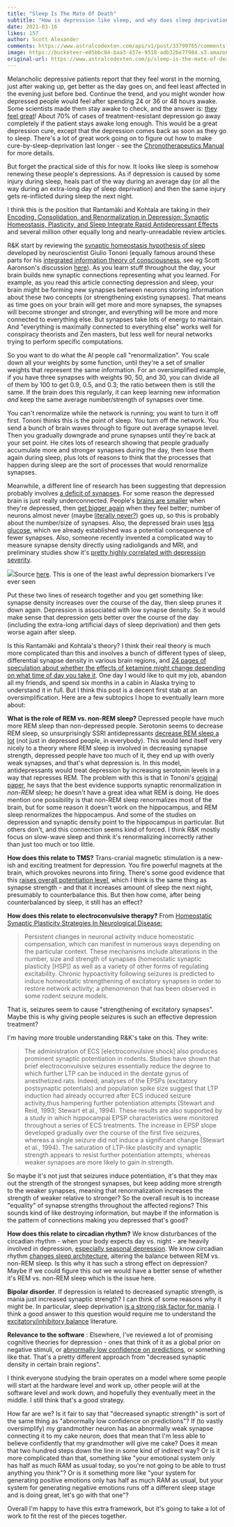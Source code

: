 ```yaml
---
title: "Sleep Is The Mate Of Death"
subtitle: "How is depression like sleep, and why does sleep deprivation treat depression?"
date: 2021-03-16
likes: 157
author: Scott Alexander
comments: https://www.astralcodexten.com/api/v1/post/33799765/comments?&all_comments=true
image: https://bucketeer-e05bbc84-baa3-437e-9518-adb32be77984.s3.amazonaws.com/public/images/f55b07c7-fb6f-4e75-8588-25517308908b_900x717.jpeg
original-url: https://www.astralcodexten.com/p/sleep-is-the-mate-of-death
---
```

Melancholic depressive patients report that they feel worst in the morning, just after waking up, get better as the day goes on, and feel least affected in the evening just before bed. Continue the trend, and you might wonder how depressed people would feel after spending 24 or 36 or 48 hours awake. Some scientists made them stay awake to check, and the answer is: [they feel great](https://www.sciencefocus.com/the-human-body/wake-therapy-the-new-technique-that-starves-people-of-sleep-to-treat-depression/)! About 70% of cases of treatment-resistant depression go away completely if the patient stays awake long enough. This would be a great depression cure, except that the depression comes back as soon as they go to sleep. There's a lot of great work going on to figure out how to make cure-by-sleep-deprivation last longer - see the [Chronotherapeutics Manual](https://amzn.to/3iBc4pz) for more details.

But forget the practical side of this for now. It looks like sleep is somehow renewing these people's depressions. As if depression is caused by some injury during sleep, heals part of the way during an average day (or all the way during an extra-long day of sleep deprivation) and then the same injury gets re-inflicted during sleep the next night. 

I think this is the position that Rantamäki and Kohtala are taking in their [Encoding, Consolidation, and Renormalization in Depression: Synaptic Homeostasis, Plasticity, and Sleep Integrate Rapid Antidepressant Effects](https://sci-hub.st/https://pharmrev.aspetjournals.org/content/72/2/439.abstract) and several million other equally long and nearly-unreadable review articles.

R&K start by reviewing the [synaptic homeostasis hypothesis of sleep](https://www.ncbi.nlm.nih.gov/pmc/articles/PMC3921176/) developed by neuroscientist Giulio Tononi (equally famous around these parts for his [integrated information theory of consciousness](https://en.wikipedia.org/wiki/Integrated_information_theory), see eg Scott Aaronson's discussion [here](https://www.scottaaronson.com/blog/?p=1799)). As you learn stuff throughout the day, your brain builds new synaptic connections representing what you learned. For example, as you read this article connecting depression and sleep, your brain might be forming new synapses between neurons storing information about these two concepts (or strengthening existing synapses). That means as time goes on your brain will get more and more synapses, the synapses will become stronger and stronger, and everything will be more and more connected to everything else. But synapses take lots of energy to maintain. And "everything is maximally connected to everything else" works well for conspiracy theorists and Zen masters, but less well for neural networks trying to perform specific computations.

So you want to do what the AI people call "renormalization". You scale down all your weights by some function, until they're a set of smaller weights that represent the same information. For an oversimplified example, if you have three synapses with weights 90, 50, and 30, you can divide all of them by 100 to get 0.9, 0.5, and 0.3; the ratio between them is still the same. If the brain does this regularly, it can keep learning new information _and_ keep the same average number/strength of synapses over time.

You can't renormalize while the network is running; you want to turn it off first. Tononi thinks this is the point of sleep. You turn off the network. You send a bunch of brain waves through to figure out average synapse level. Then you gradually downgrade and prune synapses until they're back at your set point. He cites lots of research showing that people gradually accumulate more and stronger synapses during the day, then lose them again during sleep, plus lots of reasons to think that the processes that happen during sleep are the sort of processes that would renormalize synapses.

Meanwhile, a different line of research has been suggesting that depression probably involves [a deficit of synapses](https://slatestarcodex.com/2017/06/13/what-is-depression-anyway-the-synapse-hypothesis/). For some reason the depressed brain is just really underconnected. People's [brains are smaller](https://jamanetwork.com/journals/jamapsychiatry/fullarticle/210895) when they're depressed, then [get bigger again](https://pubmed.ncbi.nlm.nih.gov/22394416/) when they feel better; number of neurons almost never (maybe [literally never?](https://slatestarcodex.com/2018/04/04/adult-neurogenesis-a-pointed-review)) goes up, so this is probably about the number/size of synapses. Also, the depressed brain uses [less glucose](https://pubmed.ncbi.nlm.nih.gov/11200016/), which we already established was a potential consequence of fewer synapses. Also, someone recently invented a complicated way to measure synapse density directly using radioligands and MRI, and preliminary studies show it's [pretty highly correlated with depression severity](https://www.nature.com/articles/s41467-019-09562-7).

[![](https://substackcdn.com/image/fetch/w_1456,c_limit,f_auto,q_auto:good,fl_progressive:steep/https%3A%2F%2Fbucketeer-e05bbc84-baa3-437e-9518-adb32be77984.s3.amazonaws.com%2Fpublic%2Fimages%2Fa29f2b74-9f58-446b-af03-f41ded24eb4c_763x849.png)](https://substackcdn.com/image/fetch/f_auto,q_auto:good,fl_progressive:steep/https%3A%2F%2Fbucketeer-e05bbc84-baa3-437e-9518-adb32be77984.s3.amazonaws.com%2Fpublic%2Fimages%2Fa29f2b74-9f58-446b-af03-f41ded24eb4c_763x849.png)Source [here](https://www.nature.com/articles/s41467-019-09562-7). This is one of the least awful depression biomarkers I’ve ever seen

Put these two lines of research together and you get something like: synapse density increases over the course of the day, then sleep prunes it down again. Depression is associated with low synapse density. So it would make sense that depression gets better over the course of the day (including the extra-long artificial days of sleep deprivation) and then gets worse again after sleep.

Is this Rantamäki and Kohtala's theory? I think their real theory is much more complicated than this and involves a bunch of different types of sleep, differential synapse density in various brain regions, and [24 pages of speculation about whether the effects of ketamine might change depending on what time of day you take it](https://www.sciencedirect.com/science/article/pii/S0163725820302722). One day I would like to quit my job, abandon all my friends, and spend six months in a cabin in Alaska trying to understand it in full. But I think this post is a decent first stab at an oversimplification. Here are a few subtopics I hope to eventually learn more about:

**What is the role of REM vs. non-REM sleep?** Depressed people have much more REM sleep than non-depressed people. Serotonin seems to decrease REM sleep, so unsurprisingly SSRI antidepressants [decrease REM sleep a lot](https://www.ncbi.nlm.nih.gov/pmc/articles/PMC1401077/) (not just in depressed people, in everybody). This would lend itself very nicely to a theory where REM sleep is involved in decreasing synapse strength, depressed people have too much of it, they end up with overly weak synapses, and that's what depression is. In this model, antidepressants would treat depression by increasing serotonin levels in a way that represses REM. The problem with this is that in Tononi's [original paper](https://www.ncbi.nlm.nih.gov/pmc/articles/PMC3921176/), he says that the best evidence supports synaptic renormalization in _non-REM_ sleep; he doesn't have a great idea what REM is doing. He does mention one possibility is that non-REM sleep renormalizes most of the brain, but for some reason it doesn't work on the hippocampus, and REM sleep renormalizes the hippocampus. And some of the studies on depression and synaptic density point to the hippocampus in particular. But others don't, and this connection seems kind of forced. I think R&K mostly focus on slow-wave sleep and think it's renormalizing incorrectly rather than just too much or too little.

**How does this relate to TMS?** Trans-cranial magnetic stimulation is a new-ish and exciting treatment for depression. You fire powerful magnets at the brain, which provokes neurons into firing. There's some good evidence that this [raises overall potentiation level](https://www.ncbi.nlm.nih.gov/pmc/articles/PMC1803030/), which I think is the same thing as synapse strength - and that it increases amount of sleep the next night, presumably to counterbalance this. But then how come, after being counterbalanced by sleep, it still has an effect?

**How does this relate to electroconvulsive therapy?** From [Homeostatic Synaptic Plasticity Strategies In Neurological Disease:](https://www.ncbi.nlm.nih.gov/pmc/articles/PMC5772176/)

> Persistent changes in neuronal activity induce homeostatic compensation, which can manifest in numerous ways depending on the particular context. These mechanisms include alterations in the number, size and strength of synapses (homeostatic synaptic plasticity [HSP]) as well as a variety of other forms of regulating excitability. Chronic hypoactivity following seizures is predicted to induce homeostatic strengthening of excitatory synapses in order to restore network activity; a phenomenon that has been observed in some rodent seizure models.

That is, seizures seem to cause "strengthening of excitatory synapses". Maybe this is why giving people seizures is such an effective depression treatment?

I'm having more trouble understanding R&K's take on this. They write:

> The administration of ECS [electroconvulsive shock] also produces prominent synaptic potentiation in rodents. Studies have shown that brief electroconvulsive seizures essentially reduce the degree to which further LTP can be induced in the dentate gyrus of anesthetized rats. Indeed, analyses of the EPSPs (excitatory postsynaptic potentials) and population spike size suggest that LTP induction had already occurred after ECS induced seizure activity,thus hampering further potentiation attempts (Stewart and Reid, 1993; Stewart et al., 1994). These results are also supported by a study in which hippocampal EPSP characteristics were monitored throughout a series of ECS treatments. The increase in EPSP slope developed gradually over the course of the first five seizures, whereas a single seizure did not induce a significant change (Stewart et al., 1994). The saturation of LTP-like plasticity and synaptic strength appears to resist further potentiation attempts, whereas weaker synapses are more likely to gain in strength.

So maybe it's not just that seizures induce potentiation, it's that they max out the strength of the strongest synapses, but keep adding more strength to the weaker synapses, meaning that renormalization increases the strength of weaker relative to stronger? So the overall result is to increase "equality" of synapse strengths throughout the affected regions? This sounds kind of like destroying information, but maybe if the information is the pattern of connections making you depressed that's good?

**How does this relate to circadian rhythm?** We know disturbances of the circadian rhythm - when your body expects day vs. night - are heavily involved in depression, [especially seasonal depression](https://www.ncbi.nlm.nih.gov/pmc/articles/PMC3202495/). We know circadian rhythm [changes sleep architecture](https://journals.plos.org/plosone/article?id=10.1371/journal.pone.0072877), altering the balance between REM vs. non-REM sleep. Is this why it has such a strong effect on depression? Maybe if we could figure this out we would have a better sense of whether it's REM vs. non-REM sleep which is the issue here.

**Bipolar disorder**. If depression is related to decreased synaptic strength, is mania just increased synaptic strength? I can think of some reasons why it might be. In particular, sleep deprivation [is a strong risk factor for mania](https://www.ncbi.nlm.nih.gov/pmc/articles/PMC5579327/). I think a good answer to this question would require me to understand the [excitatory/inhibitory balance](https://www.biorxiv.org/content/10.1101/2020.09.18.303578v1.full.pdf) literature. 

**Relevance to the software** : Elsewhere, I've reviewed a lot of promising cognitive theories for depression - ones that think of it as a global prior on negative stimuli, or [abnormally low confidence on predictions](https://slatestarcodex.com/2017/09/12/toward-a-predictive-theory-of-depression/), or something like that. That's a pretty different approach from "decreased synaptic density in certain brain regions".

I think everyone studying the brain operates on a model where some people will start at the hardware level and work up, other people will at the software level and work down, and hopefully they eventually meet in the middle. I still think that's a good strategy.

How far are we? Is it fair to say that "decreased synaptic strength" is sort of the same thing as "abnormally low confidence on predictions"? If (to vastly oversimplify) my grandmother neuron has an abnormally weak synapse connecting it to my cake neuron, does that mean that I'm less able to believe confidently that my grandmother will give me cake? Does it mean that two hundred steps down the line in some kind of indirect way? Or is it more complicated than that, something like "your emotional system only has half as much RAM as usual today, so you're not going to be able to trust anything you think"? Or is it something more like "your system for generating positive emotions only has half as much RAM as usual, but your system for generating negative emotions runs off a different sleep stage and is doing great, let's go with that one"?

Overall I'm happy to have this extra framework, but it's going to take a lot of work to fit the rest of the pieces together.
